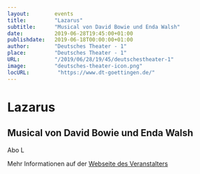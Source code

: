 ```yaml
---
layout:        events
title:         "Lazarus"
subtitle:      "Musical von David Bowie und Enda Walsh"
date:          2019-06-28T19:45:00+01:00
publishdate:   2019-06-18T00:00:00+01:00
author:        "Deutsches Theater - 1"
place:         "Deutsches Theater - 1"
URL:           "/2019/06/28/19/45/deutschestheater-1"
image:         "deutsches-theater-icon.png"
locURL:         "https://www.dt-goettingen.de/"
---
```


Lazarus
===========

Musical von David Bowie und Enda Walsh
-----------

 Abo L

Mehr Informationen auf der [Webseite des Veranstalters](https://www.dt-goettingen.de/stueck/lazarus/)
